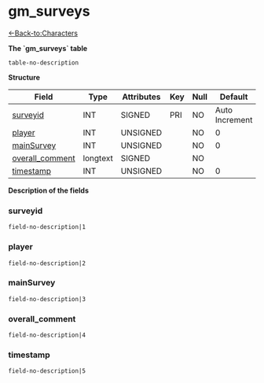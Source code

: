 # gm\_surveys

[<-Back-to:Characters](database-characters.md)

**The \`gm\_surveys\` table**

`table-no-description`

**Structure**

| Field                | Type     | Attributes | Key | Null | Default        | Extra | Comment |
|----------------------|----------|------------|-----|------|----------------|-------|---------|
| [surveyid][1]        | INT  | SIGNED     | PRI | NO   | Auto Increment |       |         |
| [player][2]          | INT  | UNSIGNED   |     | NO   | 0              |       |         |
| [mainSurvey][3]      | INT  | UNSIGNED   |     | NO   | 0              |       |         |
| [overall_comment][4] | longtext | SIGNED     |     | NO   |                |       |         |
| [timestamp][5]       | INT  | UNSIGNED   |     | NO   | 0              |       |         |

[1]: #surveyid
[2]: #player
[3]: #mainsurvey
[4]: #overall_comment
[5]: #timestamp

**Description of the fields**

### surveyid

`field-no-description|1`

### player

`field-no-description|2`

### mainSurvey

`field-no-description|3`

### overall\_comment

`field-no-description|4`

### timestamp

`field-no-description|5`
